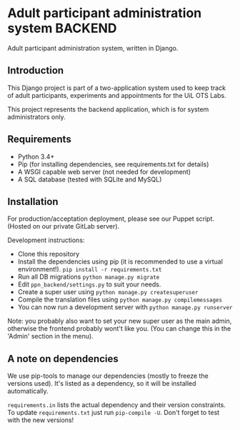# Adult participant administration system BACKEND

Adult participant administration system, written in Django.

## Introduction

This Django project is part of a two-application system used to keep track of 
adult participants, experiments and appointments for the UiL OTS Labs.

This project represents the backend application, which is for system 
administrators only.

## Requirements

* Python 3.4+
* Pip (for installing dependencies, see requirements.txt for details)
* A WSGI capable web server (not needed for development)
* A SQL database (tested with SQLite and MySQL)

## Installation

For production/acceptation deployment, please see our Puppet script. (Hosted on 
our private GitLab server).

Development instructions:
* Clone this repository
* Install the dependencies using pip (it is recommended to use a virtual 
  environment!). ``pip install -r requirements.txt``
* Run all DB migrations ``python manage.py migrate``
* Edit ``ppn_backend/settings.py`` to suit your needs.
* Create a super user using ``python manage.py createsuperuser``
* Compile the translation files using ``python manage.py compilemessages``
* You can now run a development server with ``python manage.py runserver``

Note: you probably also want to set your new super user as the main admin, 
otherwise the frontend probably wont't like you. 
(You can change this in the 'Admin' section in the menu).

## A note on dependencies
We use pip-tools to manage our dependencies (mostly to freeze the versions 
used). It's listed as a dependency, so it will be installed automatically.

``requirements.in`` lists the actual dependency and their version constraints. 
To update ``requirements.txt`` just run ``pip-compile -U``. Don't forget to test 
with the new versions!